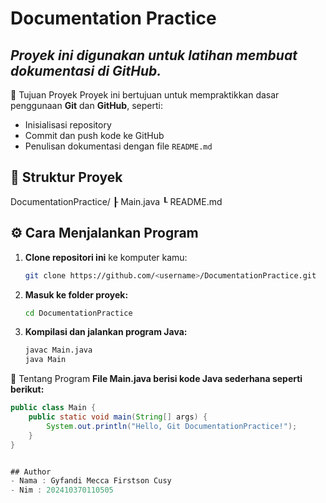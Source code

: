 # Documentation Practice
## _Proyek ini digunakan untuk latihan membuat dokumentasi di GitHub._

🎯 Tujuan Proyek
Proyek ini bertujuan untuk mempraktikkan dasar penggunaan **Git** dan **GitHub**, seperti:
- Inisialisasi repository
- Commit dan push kode ke GitHub
- Penulisan dokumentasi dengan file `README.md`

## 🧩 Struktur Proyek
DocumentationPractice/
┠ Main.java
┖ README.md

## ⚙️ Cara Menjalankan Program
1. **Clone repositori ini** ke komputer kamu:
   ```bash
   git clone https://github.com/<username>/DocumentationPractice.git

2. **Masuk ke folder proyek:**
    ```bash 
    cd DocumentationPractice

3. **Kompilasi dan jalankan program Java:**
    ```bash
    javac Main.java
    java Main
    
📝 Tentang Program
**File Main.java berisi kode Java sederhana seperti berikut:**
```java
public class Main {
    public static void main(String[] args) {
        System.out.println("Hello, Git DocumentationPractice!");
    }
}


## Author
- Nama : Gyfandi Mecca Firstson Cusy
- Nim : 202410370110505
